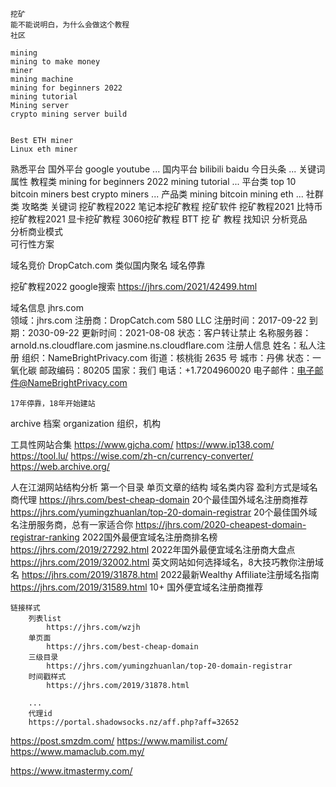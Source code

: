     挖矿
    能不能说明白，为什么会做这个教程
    社区    

    mining          
    mining to make money    
    miner
    mining machine
    mining for beginners 2022
    mining tutorial
    Mining server
    crypto mining server build
    
    
    Best ETH miner
    Linux eth miner












熟悉平台
    国外平台
        google
        youtube
        ...
    国内平台
        bilibili
        baidu
        今日头条
        ...
    关键词属性
        教程类
            mining for beginners 2022
            mining tutorial
            ...
        平台类
            top 10 bitcoin miners
            best crypto miners
            ...
        产品类
            mining bitcoin
            mining eth
            ...
        社群类
        攻略类
    关键词
        挖矿教程2022
        笔记本挖矿教程
        挖矿软件
        挖矿教程2021
        比特币挖矿教程2021
        显卡挖矿教程
        3060挖矿教程
        BTT 挖 矿 教程
    找知识
    分析竞品    
    分析商业模式    
    可行性方案


域名竞价
    DropCatch.com   类似国内聚名
    域名停靠


挖矿教程2022 google搜索
    https://jhrs.com/2021/42499.html

域名信息
    jhrs.com    
        领域：jhrs.com
        注册商：DropCatch.com 580 LLC
        注册时间：2017-09-22
        到期：2030-09-22
        更新时间：2021-08-08
        状态：客户转让禁止
        名称服务器：arnold.ns.cloudflare.com
        jasmine.ns.cloudflare.com
    注册人信息
        姓名：私人注册
        组织：NameBrightPrivacy.com
        街道：核桃街 2635 号
        城市：丹佛
        状态：一氧化碳
        邮政编码：80205
        国家：我们
        电话：+1.7204960020
        电子邮件：电子邮件@NameBrightPrivacy.com

    17年停靠，18年开始建站


archive 档案
organization    组织，机构


工具性网站合集
    https://www.gjcha.com/
    https://www.ip138.com/
    https://tool.lu/
    https://wise.com/zh-cn/currency-converter/
    https://web.archive.org/



人在江湖网站结构分析
    第一个目录
        单页文章的结构
        域名类内容
        盈利方式是域名商代理
            https://jhrs.com/best-cheap-domain
            20个最佳国外域名注册商推荐
            https://jhrs.com/yumingzhuanlan/top-20-domain-registrar
            20个最佳国外域名注册服务商，总有一家适合你
            https://jhrs.com/2020-cheapest-domain-registrar-ranking
            2022国外最便宜域名注册商排名榜
            https://jhrs.com/2019/27292.html
            2022年国外最便宜域名注册商大盘点
            https://jhrs.com/2019/32002.html
            英文网站如何选择域名，8大技巧教你注册域名
            https://jhrs.com/2019/31878.html
            2022最新Wealthy Affiliate注册域名指南
            https://jhrs.com/2019/31589.html
            10+ 国外便宜域名注册商推荐


    链接样式
        列表list
            https://jhrs.com/wzjh
        单页面
            https://jhrs.com/best-cheap-domain
        三级目录
            https://jhrs.com/yumingzhuanlan/top-20-domain-registrar
        时间戳样式
            https://jhrs.com/2019/31878.html

        ...
        代理id
        https://portal.shadowsocks.nz/aff.php?aff=32652





https://post.smzdm.com/
https://www.mamilist.com/
https://www.mamaclub.com.my/

https://www.itmastermy.com/